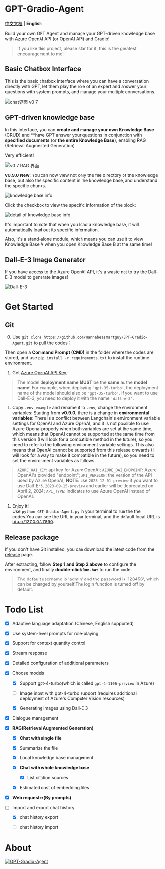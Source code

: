 # GPT-Gradio-Agent  

[中文文档](README_zh-cn.md) | **English**

Build your own GPT Agent and manage your GPT-driven knowledge base with Azure OpenAI API (or OpenAI API) and Gradio! 

> If you like this project, please star for it, this is the greatest encouragement to me!

## Basic Chatbox Interface

This is the basic chatbox interface where you can have a conversation directly with GPT, let them play the role of an expert and answer your questions with system prompts, and manage your multiple conversations.

![chat界面 v0 7](https://github.com/Wannabeasmartguy/GPT-Gradio-Agent/assets/107250451/dfbcd600-075c-4306-8a3b-b87a50290316)

## GPT-driven knowledge base

In this interface, you can **create and manage your own Knowledge Base** (CRUD) and **have GPT answer your questions in conjunction with **specified documents** (or **the entire Knowledge Base**), enabling RAG (Retrieval Augmented Generation)

Very efficient!

![v0 7 RAG 界面](https://github.com/Wannabeasmartguy/GPT-Gradio-Agent/assets/107250451/903ef0ba-20f4-449e-ac31-654953b930ba)

**v0.9.0 New**: You can now view not only the file directory of the knowledge base, but also the specific content in the knowledge base, and understand the specific chunks.

![knowledge base info](https://github.com/Wannabeasmartguy/GPT-Gradio-Agent/assets/107250451/883315f0-b2f0-4c39-acc9-6f4104fe9609)

Click the checkbox to view the specific information of the block:

![detail of knowledge base info](https://github.com/Wannabeasmartguy/GPT-Gradio-Agent/assets/107250451/d8e94529-ad52-4d28-becf-bddcce94d5d6)

It's important to note that when you load a knowledge base, it will automatically load out its specific information.

Also, it's a stand-alone module, which means you can use it to view Knowledge Base A when you open Knowledge Base B at the same time!

## Dall-E-3 Image Generator

If you have access to the Azure OpenAI API, it's a waste not to try the Dall-E-3 model to generate images!

![Dall-E-3](https://github.com/Wannabeasmartguy/GPT-Gradio-Agent/assets/107250451/6b8c7e7c-8c75-41a0-b0ce-46f69bb7a9ef)

# Get Started

## Git

0. Use `git clone https://github.com/Wannabeasmartguy/GPT-Gradio-Agent.git` to pull the codes；

Then open a **Command Prompt (CMD)** in the folder where the codes are stored, and use `pip install -r requirements.txt` to install the runtime environment.

1. Get [Azure OpenAI API Key](https://portal.azure.com/#home);

> The model **deployment name** **MUST** be the **same** as the **model name**!
> For example, when deploying `'gpt-35-turbo'`, the deployment name of the model should also be `'gpt-35-turbo'`.
> If you want to use Dall-E-3, you need to deploy it with the name `'dall-e-3'`.

1. Copy `.env_example` and rename it to `.env`, change the environment variables:
    Starting from **v0.9.0**, there is a change in **environmental variables**: There is a conflict between Langchain's environment variable settings for OpenAI and Azure OpenAI, and it is not possible to use Azure Openai properly when both variables are set at the same time, which means that OpenAI cannot be supported at the same time from this version (I will look for a compatible method in the future), so you need to refer to the following environment variable settings. This also means that OpenAI cannot be supported from this release onwards (I will look for a way to make it compatible in the future), so you need to set the environment variables as follows.
  > `AZURE_OAI_KEY`: api key for Azure OpenAI;
  > `AZURE_OAI_ENDPOINT`: Azure OpenAI's provided "endpoint";
  > `API_VERSION`: the version of the API used by Azure OpenAI; **NOTE**: use `2023-12-01-preview` if you want to use Dall-E-3, `2023-09-15-preview` and earlier will be deprecated on April 2, 2024;
  > `API_TYPE`: indicates to use Azure OpenAI instead of OpenAI.

1. Enjoy it!  
  Use `python GPT-Gradio-Agent.py` in your terminal to run the the codes.You can see the URL in your terminal, and the default local URL is http://127.0.0.1:7860.

## Release package 

If you don't have Git installed, you can download the latest code from the [release](https://github.com/Wannabeasmartguy/GPT-Gradio-Agent/releases) page.

After extracting, follow **Step 1 and Step 2 above** to configure the environment, and finally **double-click `Run.bat`** to run the code.

> The default username is 'admin' and the password is '123456', which can be changed by yourself.The login function is turned off by default.

# Todo List

- [x] Adaptive language adaptation (Chinese, English supported)

- [x] Use system-level prompts for role-playing

- [x] Support for context quantity control

- [x] Stream response

- [x] Detailed configuration of additional parameters

- [x] Choose models
  
  - [x] Support gpt-4-turbo(which is called `gpt-4-1106-preview` in Azure)

  - [ ] Image input with gpt-4-turbo support (requires additional deployment of Azure's Computer Vision resources)
  
  - [x] Generating images using Dall-E 3

- [x] Dialogue management

- [x] **RAG(Retrieval Augmented Generation)**

  - [x] **Chat with single file**
  
  - [x] Summarize the file
  
  - [x] Local knowledge base management
  
  - [x] **Chat with whole knowledge base**
  
    - [x] List citation sources
  
  - [x] Estimated cost of embedding files

- [x] **Web requester(By prompts)**

- [ ] Import and export chat history
  
  - [x] chat history export
  
  - [ ] chat history import
  
# About

[![GPT-Gradio-Agent](https://github-readme-stats-wannabeasmartguy.vercel.app/api?username=Wannabeasmartguy&show_icons=true&theme=vue)](https://github.com/Wannabeasmartguy/GPT-Gradio-Agent)    
